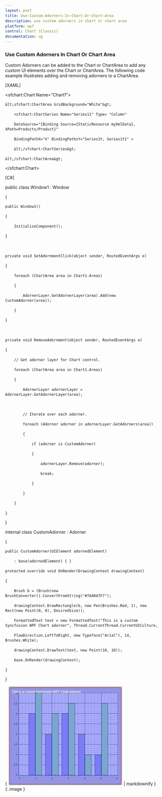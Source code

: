 ```yaml
---
layout: post
title: Use-Custom-Adorners-In-Chart-Or-Chart-Area
description: use custom adorners in chart or chart area
platform: wpf
control: Chart (Classic)
documentation: ug
---
```


### Use Custom Adorners In Chart Or Chart Area

Custom Adorners can be added to the Chart or ChartArea to add any custom UI elements over the Chart or ChartArea. The following code example illustrates adding and removing adorners to a ChartArea.

[XAML]



&lt;sfchart:Chart Name="Chart1"&gt;

    &lt;sfchart:ChartArea GridBackground="White"&gt;

        <sfchart:ChartSeries Name="Series11" Type= "Column"

        DataSource="{Binding Source={StaticResource myXmlData}, XPath=Products/Product}"

        BindingPathX="X" BindingPathsY="Series1Y, Series1Y1" >

        &lt;/sfchart:ChartSeries&gt;

    &lt;/sfchart:ChartArea&gt;

&lt;/sfchart:Chart&gt;



[C#]



public class Window1 : Window

{

    public Window1()

    {

        InitializeComponent();

    }



    private void SetAdornmentClick(object sender, RoutedEventArgs e)

    {

        foreach (ChartArea area in Chart1.Areas)

        {

            AdornerLayer.GetAdornerLayer(area).Add(new CustomAdorner(area));

        }

    }



    private void RemoveAdornment(object sender, RoutedEventArgs e)

    {

        // Get adorner layer for Chart control.

        foreach (ChartArea area in Chart1.Areas)

        {

            AdornerLayer adornerLayer = AdornerLayer.GetAdornerLayer(area);



            // Iterate over each adorner.

            foreach (Adorner adorner in adornerLayer.GetAdorners(area))

            {

                if (adorner is CustomAdorner)

                {

                    adornerLayer.Remove(adorner);

                    break;

                }

            }

        }

    }

}



internal class CustomAdorner : Adorner

{

    public CustomAdorner(UIElement adornedElement)

        : base(adornedElement) { }

    protected override void OnRender(DrawingContext drawingContext)

    {

        Brush b = (Brush)new BrushConverter().ConvertFromString("#7A4047F7");

        drawingContext.DrawRectangle(b, new Pen(Brushes.Red, 1), new Rect(new Point(0, 0), DesiredSize));

        FormattedText text = new FormattedText("This is a custom Syncfusion WPF Chart adorner", Thread.CurrentThread.CurrentUICulture,

        FlowDirection.LeftToRight, new Typeface("Arial"), 14, Brushes.White);

        drawingContext.DrawText(text, new Point(10, 10));

        base.OnRender(drawingContext);

    }

}



{ ![](Use-Custom-Adorners-In-Chart-Or-Chart-Area_images/Use-Custom-Adorners-In-Chart-Or-Chart-Area_img1.jpeg) | markdownify }
{:.image }


